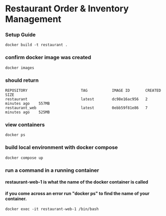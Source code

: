 # Restaurant Order & Inventory Management

### Setup Guide

```
docker build -t restaurant .
```

### confirm docker image was created
```
docker images
```
### should return
```
REPOSITORY                        TAG           IMAGE ID       CREATED          SIZE
restaurant                        latest        dc98e16ac956   2 minutes ago    557MB
restaurant_web                    latest        0ebb59f81e86   7 minutes ago    525MB
```

### view containers
```
docker ps
```

### build local environment with docker compose
```
docker compose up
```

### run a command in a running container
#### restaurant-web-1 is what the name of the docker container is called
#### if you come across an error run "docker ps" to find the name of your container.
```
docker exec -it restaurant-web-1 /bin/bash
```